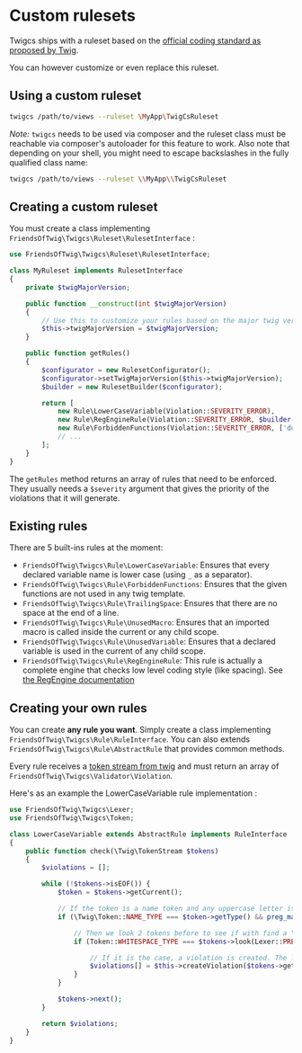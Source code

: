 # Custom rulesets

Twigcs ships with a ruleset based on the [official coding standard as proposed by Twig](http://twig.sensiolabs.org/doc/coding_standards.html).

You can however customize or even replace this ruleset.

## Using a custom ruleset

```bash
twigcs /path/to/views --ruleset \MyApp\TwigCsRuleset
```
*Note:* `twigcs` needs to be used via composer and the ruleset class must be reachable via composer's autoloader for this feature to work.
Also note that depending on your shell, you might need to escape backslashes in the fully qualified class name:

```bash
twigcs /path/to/views --ruleset \\MyApp\\TwigCsRuleset
```

## Creating a custom ruleset

You must create a class implementing `FriendsOfTwig\Twigcs\Ruleset\RulesetInterface` : 

```php
use FriendsOfTwig\Twigcs\Ruleset\RulesetInterface;

class MyRuleset implements RulesetInterface
{
    private $twigMajorVersion;

    public function __construct(int $twigMajorVersion)
    {
        // Use this to customize your rules based on the major twig version
        $this->twigMajorVersion = $twigMajorVersion;
    }

    public function getRules()
    {
        $configurator = new RulesetConfigurator();
        $configurator->setTwigMajorVersion($this->twigMajorVersion);
        $builder = new RulesetBuilder($configurator);

        return [
            new Rule\LowerCaseVariable(Violation::SEVERITY_ERROR),
            new Rule\RegEngineRule(Violation::SEVERITY_ERROR, $builder->build()),
            new Rule\ForbiddenFunctions(Violation::SEVERITY_ERROR, ['dump']),
            // ...
        ];
    }
}
```

The `getRules` method returns an array of rules that need to be enforced. They usually needs a `$severity` argument
that gives the priority of the violations that it will generate.

## Existing rules

There are 5 built-ins rules at the moment:

- `FriendsOfTwig\Twigcs\Rule\LowerCaseVariable`: Ensures that every declared variable name is lower case (using `_` as a separator).
- `FriendsOfTwig\Twigcs\Rule\ForbiddenFunctions`: Ensures that the given functions are not used in any twig template.
- `FriendsOfTwig\Twigcs\Rule\TrailingSpace`: Ensures that there are no space at the end of a line.
- `FriendsOfTwig\Twigcs\Rule\UnusedMacro`: Ensures that an imported macro is called inside the current or any child scope.
- `FriendsOfTwig\Twigcs\Rule\UnusedVariable`: Ensures that a declared variable is used in the current of any child scope.
- `FriendsOfTwig\Twigcs\Rule\RegEngineRule`: This rule is actually a complete engine that checks low level coding style (like spacing). See [the RegEngine documentation](regengine.md)

## Creating your own rules

You can create **any rule you want**. Simply create a class implementing `FriendsOfTwig\Twigcs\Rule\RuleInterface`.
You can also extends `FriendsOfTwig\Twigcs\Rule\AbstractRule` that provides common methods.

Every rule receives a [token stream from twig](https://twig.symfony.com/doc/2.x/internals.html#the-lexer) and must return an array of `FriendsOfTwig\Twigcs\Validator\Violation`.

Here's as an example the LowerCaseVariable rule implementation :

```php
use FriendsOfTwig\Twigcs\Lexer;
use FriendsOfTwig\Twigcs\Token;

class LowerCaseVariable extends AbstractRule implements RuleInterface
{
    public function check(\Twig\TokenStream $tokens)
    {
        $violations = [];

        while (!$tokens->isEOF()) {
            $token = $tokens->getCurrent();

            // If the token is a name token and any uppercase letter is detected
            if (\Twig\Token::NAME_TYPE === $token->getType() && preg_match('/[A-Z]/', $token->getValue())) {

                // Then we look 2 tokens before to see if with find a "set" keyword, indicating it is a variable declaration
                if (Token::WHITESPACE_TYPE === $tokens->look(Lexer::PREVIOUS_TOKEN)->getType() && 'set' === $tokens->look(-2)->getValue()) {

                    // If it is the case, a violation is created. The line and column can be obtained from the token.
                    $violations[] = $this->createViolation($tokens->getSourceContext()->getPath(), $token->getLine(), $token->columnno, sprintf('The "%s" variable should be in lower case (use _ as a separator).', $token->getValue()));
                }
            }

            $tokens->next();
        }

        return $violations;
    }
}
```
